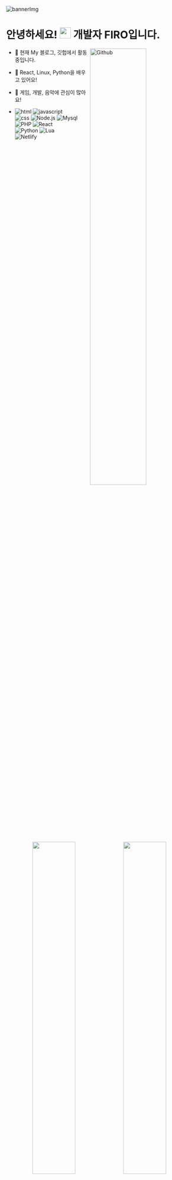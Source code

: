 ![bannerImg](header.png)

<h1>안녕하세요! <img src = "https://raw.githubusercontent.com/MartinHeinz/MartinHeinz/master/wave.gif" width = 30px> 개발자 FIRO입니다.</h1>

<img width="55%" align="right" alt="Github" src="https://raw.githubusercontent.com/onimur/.github/master/.resources/git-header.svg" />

- 🔭 현재 My 블로그, 깃헙에서 활동 중입니다.

- 🌱 React, Linux, Python을 배우고 있어요!

- 👀 게임, 개발, 음악에 관심이 많아요!

- ![html](https://img.shields.io/badge/HTML-E34F26?style=flat-square&logo=HTML5&logoColor=white)
![javascript](https://img.shields.io/badge/JavaScript-F7DF1E?style=flat-square&logo=Javascript&logoColor=white)  
![css](https://img.shields.io/badge/CSS-1572B6?style=flat-square&logo=CSS3&logoColor=white)
![Node.js](https://img.shields.io/badge/Node.js-339933?style=flat-square&logo=Node.js&logoColor=white)
![Mysql](https://img.shields.io/badge/Mysql-347deb?style=flat-square&logo=Mysql&logoColor=white)<br>
![PHP](https://img.shields.io/badge/PHP-777BB4?style=flat-square&logo=PHP&logoColor=white)
![React](https://img.shields.io/badge/React-61DAFB?style=flat-square&logo=React&logoColor=white)  
![Python](https://img.shields.io/badge/Python-3776AB?style=flat-square&logo=Python&logoColor=white)
![Lua](https://img.shields.io/badge/Lua-2C2D72?style=flat-square&logo=Lua&logoColor=white)  
![Netlify](https://img.shields.io/badge/Netlify-00C7B7?style=flat-square&logo=Netlify&logoColor=white)

<p align="center">
<img src="https://github-readme-stats.vercel.app/api?username=anojds&theme=gotham&show_icons=true&count_private=true&hide_border=true"  width="48%"/>
<img src="https://github-readme-streak-stats.herokuapp.com?user=anojds&theme=gotham&hide_border=true&date_format=M%20j%5B%2C%20Y%5D"  width="48%"/>
</p>

<img src="colored.png"  width="100%"/>

<p align="center">
<img src="https://activity-graph.herokuapp.com/graph?username=anojds&theme=react-dark&hide_border=true&hide_title=false&area=true&custom_title=Total%20contribution%20graph%20in%20all%20repo" width="95%">
</p>

<p align="center">

<img src="https://github-readme-stats.vercel.app/api/top-langs/?username=anojds" width="30%"/>
<img src="https://github-profile-trophy.vercel.app/?username=anojds&theme=onestar&no-frame=true&column=4&row=3"  width="65%"/>
</p>

<p align="center">
<img src="https://github-profile-summary-cards.vercel.app/api/cards/productive-time?username=anojds&theme=github_dark&utcOffset=4"  width="31%" />
<img src="https://github-profile-summary-cards.vercel.app/api/cards/profile-details?username=anojds&theme=github_dark&hide_border=true"  width="64%"/>
</p>

<p align="center">
<img src="http://mazassumnida.wtf/api/generate_badge?boj=anojds" width="35%" />
<p>

<img src="./colored.png"  width="100%"/>

  
# 😄 소셜
<a href="https://twitter.com/anojds"><img src="https://img.shields.io/badge/Twitter-1DA1F2?style=flat-square&logo=Twitter&logoColor=white"/></a>
<br/>

<p align="center">
<img src="https://hits.seeyoufarm.com/api/count/incr/badge.svg?url=https%3A%2F%2Fgithub.com%2Fanojds&count_bg=%2379C83D&title_bg=%23555555&icon=&icon_color=%23E7E7E7&title=hits&edge_flat=false">
</p>
